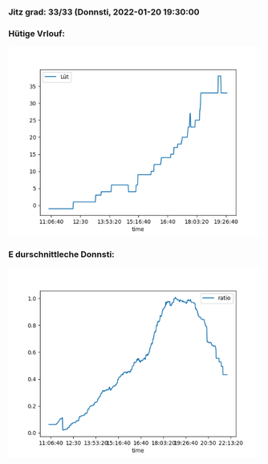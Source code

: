 ### Jitz grad: 33/33 (Donnsti, 2022-01-20 19:30:00

### Hütige Vrlouf:
![Graph](Today.png)

### E durschnittleche Donnsti:
![Graph](Donnsti.png)